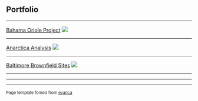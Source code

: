 ## Portfolio

---

[Bahama Oriole Project](projects/project1)
<img src="../images/BOP_Poster.png?raw=true"/>

---
[Anarctica Analysis](/projects/project2)
<img src="../images/antarctica.png?raw=true"/>

---
[Baltimore Brownfield Sites](http://example.com/)
<img src="../images/baltimore.png?raw=true"/>

---


---




---
<p style="font-size:11px">Page template forked from <a href="https://github.com/evanca/quick-portfolio">evanca</a></p>
<!-- Remove above link if you don't want to attibute -->
